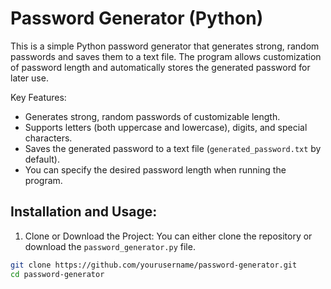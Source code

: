 # Password Generator (Python)

This is a simple Python password generator that generates strong, random passwords and saves them to a text file. The program allows customization of password length and automatically stores the generated password for later use.

Key Features:
- Generates strong, random passwords of customizable length.
- Supports letters (both uppercase and lowercase), digits, and special characters.
- Saves the generated password to a text file (`generated_password.txt` by default).
- You can specify the desired password length when running the program.

## Installation and Usage:
1. Clone or Download the Project:
You can either clone the repository or download the `password_generator.py` file.

```bash
git clone https://github.com/yourusername/password-generator.git
cd password-generator

